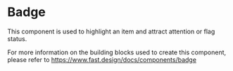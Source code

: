 # Badge

This component is used to highlight an item and attract attention or flag status.

For more information on the building blocks used to create this component, please refer to https://www.fast.design/docs/components/badge